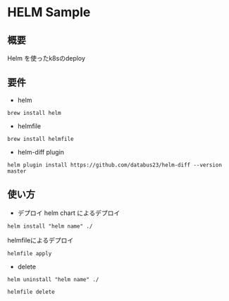HELM Sample
===

## 概要

Helm を使ったk8sのdeploy

## 要件

- helm
```
brew install helm
```
- helmfile
```
brew install helmfile
```
- helm-diff plugin
```
helm plugin install https://github.com/databus23/helm-diff --version master
```

## 使い方

- デプロイ
helm chart によるデプロイ
```
helm install "helm name" ./
```
helmfileによるデプロイ
```
helmfile apply
```
- delete
```
helm uninstall "helm name" ./
```
```
helmfile delete
```
